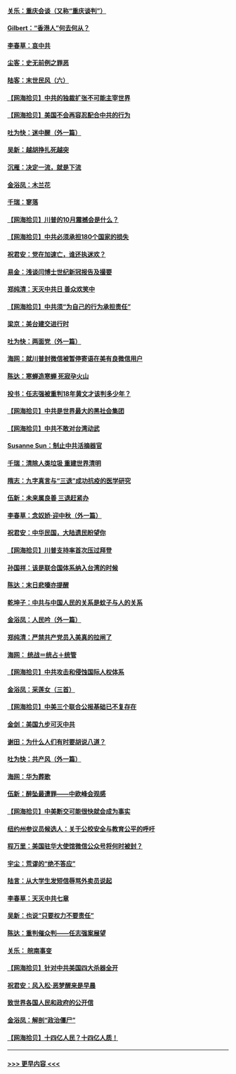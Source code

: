 #### [关乐：重庆会谈（又称“重庆谈判”）](../pages/nsc993/n12437525.md?t=09290702) 
#### [Gilbert：“香港人”何去何从？](../pages/nsc993/n12435894.md?t=09290702) 
#### [李春草：哀中共](../pages/nsc993/n12435874.md?t=09290702) 
#### [尘客：史无前例之罪恶](../pages/nsc993/n12435762.md?t=09290702) 
#### [陆客：末世民风（六）](../pages/nsc993/n12435354.md?t=09290702) 
#### [【网海拾贝】中共的独裁扩张不可能主宰世界](../pages/nsc993/n12435151.md?t=09290702) 
#### [【网海拾贝】美国不会再容忍配合中共的行为](../pages/nsc993/n12433808.md?t=09290702) 
#### [吐为快：迷中醒（外一篇）](../pages/nsc993/n12433585.md?t=09290702) 
#### [吴新：越胡挣扎死越突](../pages/nsc993/n12433562.md?t=09290702) 
#### [沉雁：决定一流，就是下流](../pages/nsc993/n12432128.md?t=09290702) 
#### [金浴凤：木兰花](../pages/nsc993/n12432124.md?t=09290702) 
#### [千瑞：寥落](../pages/nsc993/n12432071.md?t=09290702) 
#### [【网海拾贝】川普的10月震撼会是什么？](../pages/nsc993/n12431624.md?t=09290702) 
#### [【网海拾贝】中共必须承担180个国家的损失](../pages/nsc993/n12428893.md?t=09290702) 
#### [祝君安：党在加速亡，谁还执迷欢？](../pages/nsc993/n12428652.md?t=09290702) 
#### [易金：浅谈闫博士世纪新冠报告及撮要](../pages/nsc993/n12426822.md?t=09290702) 
#### [郑纯清：天灭中共日 善众欢笑中](../pages/nsc993/n12426784.md?t=09290702) 
#### [【网海拾贝】中共须“为自己的行为承担责任”](../pages/nsc993/n12426067.md?t=09290702) 
#### [梁京：美台建交进行时](../pages/nsc993/n12424066.md?t=09290702) 
#### [吐为快：两面党（外一篇）](../pages/nsc993/n12424043.md?t=09290702) 
#### [海网：就川普封微信被暂停寄语在美有良微信用户](../pages/nsc993/n12424021.md?t=09290702) 
#### [陈达：寒蝉造寒蝉 死寂孕火山](../pages/nsc993/n12423958.md?t=09290702) 
#### [投书：任志强被重判18年黄文才该判多少年？](../pages/nsc993/n12423672.md?t=09290702) 
#### [【网海拾贝】中共是世界最大的黑社会集团](../pages/nsc993/n12423543.md?t=09290702) 
#### [【网海拾贝】中共不敢对台湾动武](../pages/nsc993/n12421418.md?t=09290702) 
#### [Susanne Sun：制止中共活摘器官](../pages/nsc993/n12419654.md?t=09290702) 
#### [千瑞：清除人类垃圾 重建世界清明](../pages/nsc993/n12419414.md?t=09290702) 
#### [隋志：九字真言与“三退”成功抗疫的医学研究](../pages/nsc993/n12419248.md?t=09290702) 
#### [伍新：未来属良善 三退赶紧办](../pages/nsc993/n12418496.md?t=09290702) 
#### [李春草：念奴娇·迎中秋（外一篇）](../pages/nsc993/n12418465.md?t=09290702) 
#### [祝君安：中华民国，大陆遗民盼望你](../pages/nsc993/n12418089.md?t=09290702) 
#### [【网海拾贝】川普支持率首次压过拜登](../pages/nsc993/n12418050.md?t=09290702) 
#### [孙国祥：该是联合国体系纳入台湾的时候](../pages/nsc993/n12417369.md?t=09290702) 
#### [陈达：末日悲嚎亦提醒](../pages/nsc993/n12416736.md?t=09290702) 
#### [乾坤子：中共与中国人民的关系是蚊子与人的关系](../pages/nsc993/n12416632.md?t=09290702) 
#### [金浴凤：人民吟（外一篇）](../pages/nsc993/n12416567.md?t=09290702) 
#### [郑纯清：严禁共产党员入美真的拉闸了](../pages/nsc993/n12416550.md?t=09290702) 
#### [海网： 统战＝统占＋统管](../pages/nsc993/n12416404.md?t=09290702) 
#### [【网海拾贝】中共攻击和侵蚀国际人权体系](../pages/nsc993/n12416250.md?t=09290702) 
#### [金浴凤：采莲女（三首）](../pages/nsc993/n12415517.md?t=09290702) 
#### [【网海拾贝】中美三个联合公报基础已不复存在](../pages/nsc993/n12415054.md?t=09290702) 
#### [金剑：美国九步可灭中共](../pages/nsc993/n12413183.md?t=09290702) 
#### [谢田：为什么人们有时要胡说八道？](../pages/nsc993/n12411861.md?t=09290702) 
#### [吐为快：共产风（外一篇）](../pages/nsc993/n12411761.md?t=09290702) 
#### [海网：华为葬歌](../pages/nsc993/n12410381.md?t=09290702) 
#### [伍新：醉坠最遭罪——中欧峰会观感](../pages/nsc993/n12410364.md?t=09290702) 
#### [【网海拾贝】中美断交可能很快就会成为事实](../pages/nsc993/n12409495.md?t=09290702) 
#### [纽约州参议员候选人：关于公校安全与教育公平的呼吁](../pages/nsc993/n12409228.md?t=09290702) 
#### [程万里：美国驻华大使馆微信公众号将何时被封？](../pages/nsc993/n12407397.md?t=09290702) 
#### [宇尘：荒谬的“绝不答应”](../pages/nsc993/n12407360.md?t=09290702) 
#### [陆言：从大学生发短信辱骂外卖员说起](../pages/nsc993/n12407285.md?t=09290702) 
#### [李春草：天灭中共七章](../pages/nsc993/n12406988.md?t=09290702) 
#### [吴新：也说“只要权力不要责任”](../pages/nsc993/n12406966.md?t=09290702) 
#### [陈达：重判催众判——任志强案展望](../pages/nsc993/n12404540.md?t=09290702) 
#### [关乐： 皖南事变](../pages/nsc993/n12404288.md?t=09290702) 
#### [【网海拾贝】针对中共美国四大杀器全开](../pages/nsc993/n12404172.md?t=09290702) 
#### [祝君安：风入松‧恶梦醒来是早晨](../pages/nsc993/n12401953.md?t=09290702) 
#### [致世界各国人民和政府的公开信](../pages/nsc993/n12401824.md?t=09290702) 
#### [金浴凤：解剖“政治僵尸”](../pages/nsc993/n12401808.md?t=09290702) 
#### [【网海拾贝】十四亿人民？十四亿人质！](../pages/nsc993/n12401708.md?t=09290702) 

----
#### [ >>> 更早内容 <<< ](../indexes/nsc993-earlier.md)

